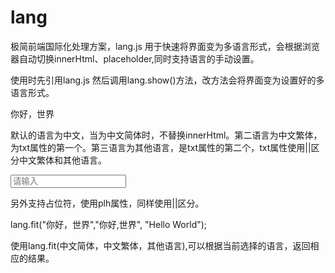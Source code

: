 # lang
极简前端国际化处理方案，lang.js
用于快速将界面变为多语言形式，会根据浏览器自动切换innerHtml、placeholder,同时支持语言的手动设置。

使用时先引用lang.js
然后调用lang.show()方法，改方法会将界面变为设置好的多语言形式。

<span txt="你好,世界||Hello World">你好，世界</span>

默认的语言为中文，当为中文简体时，不替换innerHtml。第二语言为中文繁体，为txt属性的第一个。第三语言为其他语言，是txt属性的第二个，txt属性使用||区分中文繁体和其他语言。

<input type="text"  placeholder="请输入" plh="請輸入||please enter" />

另外支持占位符，使用plh属性，同样使用||区分。

lang.fit("你好，世界","你好,世界", "Hello World");

使用lang.fit(中文简体，中文繁体，其他语言),可以根据当前选择的语言，返回相应的结果。
